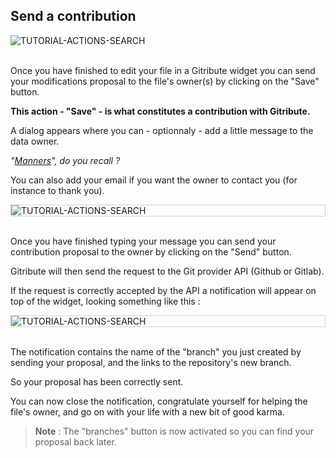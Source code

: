 ## Send a contribution

<div>
  <img
    alt="TUTORIAL-ACTIONS-SEARCH"
    src="https://raw.githubusercontent.com/multi-coop/gitribute-documentation-content/main/images/tutorial/commented/tutorial-contribution.png"
    />
</div>

<br>

Once you have finished to edit your file in a Gitribute widget you can send your modifications proposal to the file's owner(s) by clicking on the "Save" button.

**This action - "Save" - is what constitutes a contribution with Gitribute.**

A dialog appears where you can - optionnaly - add a little message to the data owner.

_"[Manners](/architecture)", do you recall ?_

You can also add your email if you want the owner to contact you (for instance to thank you).

<div style="border: thin solid lightgrey;">
  <img
    alt="TUTORIAL-ACTIONS-SEARCH"
    src="https://raw.githubusercontent.com/multi-coop/gitribute-documentation-content/main/images/tutorial/contribution-dialog.png"
    />
</div>

<br>

Once you have finished typing your message you can send your contribution proposal to the owner by clicking on the "Send" button.

Gitribute will then send the request to the Git provider API (Github or Gitlab).

If the request is correctly accepted by the API a notification will appear on top of the widget, looking something like this :

<div style="border: thin solid lightgrey;">
  <img
    alt="TUTORIAL-ACTIONS-SEARCH"
    src="https://raw.githubusercontent.com/multi-coop/gitribute-documentation-content/main/images/tutorial/contribution-response.png"
    />
</div>

<br>

The notification contains the name of the "branch" you just created by sending your proposal, and the links to the repository's new branch.

So your proposal has been correctly sent.

You can now close the notification, congratulate yourself for helping the file's owner, and go on with your life with a new bit of good karma.

> **Note** : The "branches" button is now activated so you can find your proposal back later.
